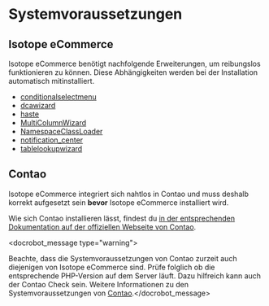 # Systemvoraussetzungen

## Isotope eCommerce

Isotope eCommerce benötigt nachfolgende Erweiterungen, um reibungslos funktionieren zu können. Diese Abhängigkeiten werden bei der Installation automatisch mitinstalliert.

* [conditionalselectmenu][1]
* [dcawizard][2]
* [haste][3]
* [MultiColumnWizard][4]
* [NamespaceClassLoader][5]
* [notification_center][6]
* [tablelookupwizard][7]

## Contao

Isotope eCommerce integriert sich nahtlos in Contao und muss deshalb korrekt aufgesetzt sein **bevor** Isotope eCommerce installiert wird.

Wie sich Contao installieren lässt, findest du [in der entsprechenden Dokumentation auf der offiziellen Webseite von Contao][8].

<docrobot_message type="warning"><p>Beachte, dass die Systemvoraussetzungen von Contao zurzeit auch diejenigen von Isotope eCommerce sind. Prüfe folglich ob die entsprechende PHP-Version auf dem Server läuft. Dazu hilfreich kann auch der Contao Check sein. Weitere Informationen zu den Systemvoraussetzungen von [Contao][9].</docrobot_message>

[1]: https://contao.org/de/extension-list/view/conditionalselectmenu.de.html
[2]: https://contao.org/de/extension-list/view/dcawizard.de.html
[3]: https://contao.org/en/extension-list/view/haste.en.html
[4]: https://contao.org/de/extension-list/view/MultiColumnWizard.de.html
[5]: https://contao.org/de/extension-list/view/NamespaceClassLoader.de.html
[6]: https://contao.org/de/extension-list/view/notification_center.de.html
[7]: https://contao.org/de/extension-list/view/tablelookupwizard.de.html
[8]: https://contao.org/de/manual/3.2/installation.html#contao-installieren
[9]: https://contao.org/de/manual/3.2/installation.html#contao-systemvoraussetzungen